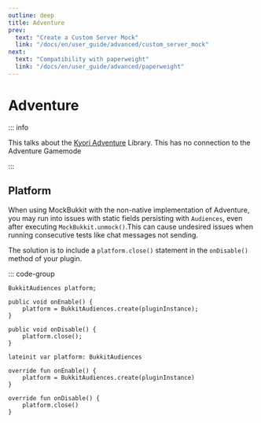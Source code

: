 ```yaml
---
outline: deep
title: Adventure
prev:
  text: "Create a Custom Server Mock"
  link: "/docs/en/user_guide/advanced/custom_server_mock"
next:
  text: "Compatibility with paperweight"
  link: "/docs/en/user_guide/advanced/paperweight"
---
```


# Adventure

::: info

This talks about the
[Kyori Adventure](https://github.com/KyoriPowered/adventure-platform) Library.
This has no connection to the Adventure Gamemode

:::

## Platform

When using MockBukkit with the non-native implementation of Adventure,
you may run into issues with static fields persisting with `Audiences`,
even after executing `MockBukkit.unmock()`.This can cause undesired issues when
running consecutive tests like chat messages not sending.

The solution is to include a `platform.close()` statement in the `onDisable()`
method of your plugin.

::: code-group

```java:line-numbers [Java]
BukkitAudiences platform;

public void onEnable() {
    platform = BukkitAudiences.create(pluginInstance);
}

public void onDisable() {
    platform.close();
}
```

```kotlin:line-numbers [Kotlin]
lateinit var platform: BukkitAudiences

override fun onEnable() {
    platform = BukkitAudiences.create(pluginInstance)
}

override fun onDisable() {
    platform.close()
}
```
